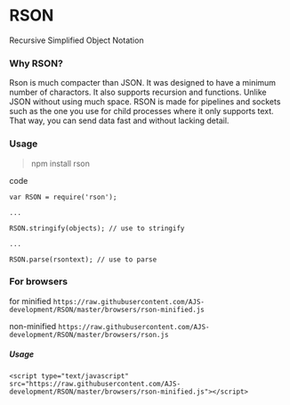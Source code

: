 # RSON
Recursive Simplified Object Notation


### Why RSON?
Rson is much compacter than JSON. It was designed to have a minimum number of charactors. It also supports recursion and functions. Unlike JSON without using much space. RSON is made for pipelines and sockets such as the one you use for child processes where it only supports text. That way, you can send data fast and without lacking detail.

### Usage
> npm install rson


code


```
var RSON = require('rson');

...

RSON.stringify(objects); // use to stringify

...

RSON.parse(rsontext); // use to parse
```

### For browsers

for minified `https://raw.githubusercontent.com/AJS-development/RSON/master/browsers/rson-minified.js`


non-minified `https://raw.githubusercontent.com/AJS-development/RSON/master/browsers/rson.js`

##### Usage

```
<script type="text/javascript" src="https://raw.githubusercontent.com/AJS-development/RSON/master/browsers/rson-minified.js"></script>
```



